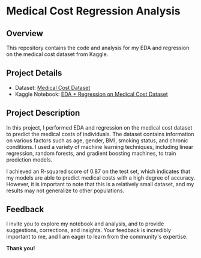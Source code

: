 # Medical Cost Regression Analysis

## Overview

This repository contains the code and analysis for my EDA and regression on the medical cost dataset from Kaggle.

## Project Details

- Dataset: [Medical Cost Dataset](https://www.kaggle.com/datasets/mirichoi0218/insurance)
- Kaggle Notebook: [EDA + Regression on Medical Cost Dataset](https://www.kaggle.com/code/preetsojitra/eda-regression-for-medical-costs)

## Project Description

In this project, I performed EDA and regression on the medical cost dataset to predict the medical costs of individuals. The dataset contains information on various factors such as age, gender, BMI, smoking status, and chronic conditions. I used a variety of machine learning techniques, including linear regression, random forests, and gradient boosting machines, to train prediction models.

I achieved an R-squared score of 0.87 on the test set, which indicates that my models are able to predict medical costs with a high degree of accuracy. However, it is important to note that this is a relatively small dataset, and my results may not generalize to other populations.

## Feedback

I invite you to explore my notebook and analysis, and to provide suggestions, corrections, and insights. Your feedback is incredibly important to me, and I am eager to learn from the community's expertise.

**Thank you!**
